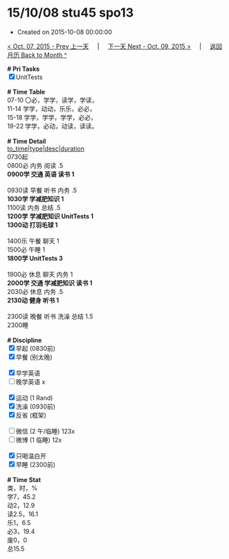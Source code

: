 # 15/10/08 stu45 spo13

- Created on 2015-10-08 00:00:00

[< Oct. 07, 2015 - Prev 上一天](/_archived/lifelogs/2015/10/d07.md) &nbsp; &nbsp; | &nbsp; &nbsp; [下一天 Next - Oct. 09, 2015 >](/_archived/lifelogs/2015/10/d09.md) &nbsp; &nbsp; |  &nbsp; &nbsp; [返回月历 Back to Month ^](/_archived/lifelogs/2015/10/index.md)
<br/><div><strong># Pri Tasks</strong></div><div><input checked="true" type="checkbox"/>UnitTests</div><div><br/></div><div><b># Time Table</b></div><div>07-10 〇必，学学，读学，学读，</div><div>11-14 学学，动动，乐乐，必必，</div><div>15-18 学学，学学，学学，必必，</div><div>19-22 学学，必动，动读，读读。</div><div><br/></div><div><b># Time Detail</b></div><div><u>to_time|type|desc|duration</u></div><div>0730起</div><div>0800必 内务 阅读 .5</div><div><b>0900学 交通 英语 读书 1</b></div><div><b><br/></b></div><div>0930读 早餐 听书 内务 .5</div><div><b>1030学 学减肥知识 1</b></div><div>1100读 内务 总结 .5</div><div><strong>1200学</strong> <strong>学减肥知识</strong><strong> UnitTests </strong><strong>1</strong></div><div><b>1300动 打羽毛球 1</b></div><div><br/></div><div>1400乐 午餐 聊天 1</div><div>1500必 午睡 1</div><div><strong>1800学 UnitTests 3</strong></div><div><strong><br/></strong></div><div>1900必 休息 聊天 内务 1</div><div><b>2000学 交通 学减肥知识 读书 1</b></div><div>2030必 休息 内务 .5</div><div><b>2130动 健身 听书 1</b></div><div><b><br/></b></div><div>2300读 晚餐 听书 洗澡 总结 1.5</div><div>2300睡</div><div><br/></div><div><b># Discipline</b></div><div><input checked="true" type="checkbox"/>早起 (0830前) </div><div><input checked="true" type="checkbox"/>早餐 (别太晚) </div><div><br/></div><div><input checked="true" type="checkbox"/>早学英语 </div><div><input type="checkbox"/>晚学英语 x</div><div><br/></div><div><input checked="true" type="checkbox"/>运动 (1 Rand) </div><div><input checked="true" type="checkbox"/>洗澡 (0930前) </div><div><input checked="true" type="checkbox"/>反省 (框架) </div><div><br/></div><div><input type="checkbox"/>微信 (2 午/临睡) 123x</div><div><input type="checkbox"/>微博 (1 临睡) 12x</div><div><br/></div><div><input checked="true" type="checkbox"/>只喝温白开 </div><div><input checked="true" type="checkbox"/>早睡 (2300前) </div><div><br/></div><div><b># Time Stat</b></div><div>类，时，%<br clear="none"/>学7，45.2<br clear="none"/>动2，12.9<br clear="none"/>读2.5，16.1<br clear="none"/>乐1，6.5<br clear="none"/>必3，19.4<br clear="none"/>废0，0</div><div>总15.5</div><div><br/></div><div><br/></div>

